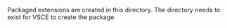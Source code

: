 Packaged extensions are created in this directory. The directory needs to exist for VSCE to create the package.